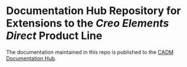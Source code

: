 # Documentation Hub Repository for Extensions to the _Creo Elements Direct_ Product Line

The documentation maintained in this repo is published to the
[CADM Documentation Hub](https://cadm-inc.github.io/osdm-extensions/).

